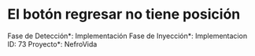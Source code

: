 # El botón regresar no tiene posición

Fase de Detección*: Implementación
Fase de Inyección*: Implementacion
ID: 73
Proyecto*: NefroVida